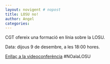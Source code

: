 ```yaml
---
layout: novigent # nopost
title: LOSU no!
author: Angel
categories: 
---
```


CGT ofereix una formació en línia sobre la LOSU.

Data: dijous 9 de desembre, a les 18:00 hores.

[Enllaç a la videoconferència](https://cutt.ly/noalalosu) #NOalaLOSU

